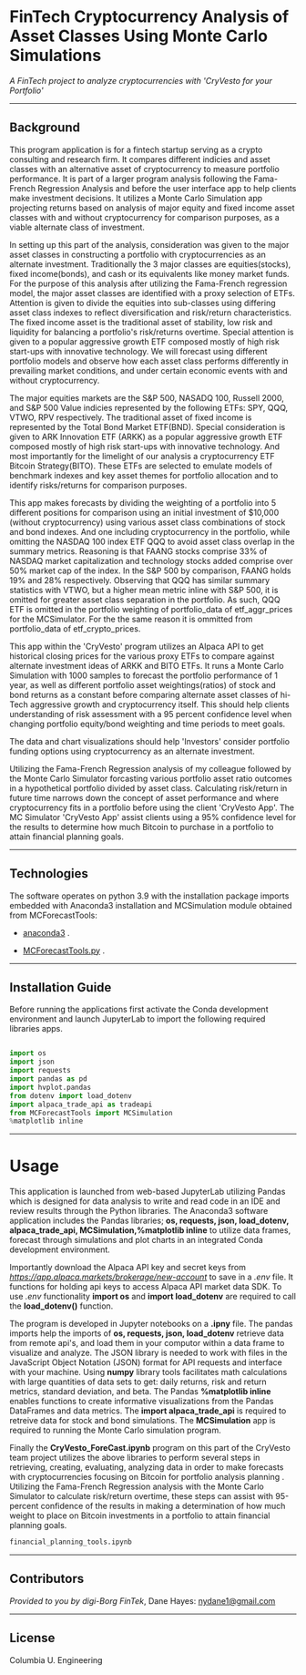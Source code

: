 # FinTech Cryptocurrency Analysis of Asset Classes Using Monte Carlo Simulations 

*A FinTech project to analyze cryptocurrencies with 'CryVesto for your Portfolio'*

---

## Background
This program application is for a fintech startup serving as a crypto consulting and research firm. It compares different indicies and asset classes with an alternative asset of cryptocurrency to measure portfolio performance. It is part of a larger program analysis following the Fama-French Regression Analysis and before the user interface app to help clients make investment decisions. It utilizes a Monte Carlo Simulation app projecting returns based on analysis of major equity and fixed income asset classes with and without cryptocurrency for comparison purposes, as a viable alternate class of investment.   

In setting up this part of the analysis, consideration was given to the major asset classes in constructing a portfolio with cryptocurrencies as an alternate investment. Traditionally the 3 major classes are equities(stocks), fixed income(bonds), and cash or its equivalents like money market funds. For the purpose of this analysis after utilizing the Fama-French regression model, the major asset classes are identified with a proxy selection of ETFs. Attention is given to divide the equities into sub-classes using differing asset class indexes to reflect diversification and risk/return characteristics. The fixed income asset is the traditional asset of stability, low risk and liquidity for balancing a portfolio's risk/returns overtime. Special attention is given to a popular aggressive growth ETF composed mostly of high risk start-ups with innovative technology. We will forecast using different portfolio models and observe how each asset class performs differently in prevailing market conditions, and under certain economic events with and without cryptocurrency. 

The major equities markets are the S&P 500, NASADQ 100, Russell 2000, and S&P 500 Value indicies represented by the following ETFs: SPY, QQQ, VTWO, RPV respectively. The traditional asset of fixed income is represented by the Total Bond Market ETF(BND). Special consideration is given to ARK Innovation ETF (ARKK) as a popular aggressive growth ETF composed mostly of high risk start-ups with innovative technology. And most importantly for the limelight of our analysis a cryptocurrency ETF Bitcoin Strategy(BITO). These ETFs are selected to emulate models of benchmark indexes and key asset themes for portfolio allocation and to identify risks/returns for comparison purposes. 

This app makes forecasts by dividing the weighting of a portfolio into 5 different positions for comparison using an initial investment of $10,000 (without cryptocurrency) using various asset class combinations of stock and bond indexes. And one including cryptocurrency in the portfolio, while omitting the NASDAQ 100 index ETF QQQ to avoid asset class overlap in the summary metrics. Reasoning is that FAANG stocks comprise 33% of NASDAQ market capitalization and technology stocks added comprise over 50% market cap of the index. In the S&P 500 by comparison, FAANG holds 19% and 28% respectively. Observing that QQQ has similar summary statistics with VTWO, but a higher mean metric inline with S&P 500, it is omitted for greater asset class separation in the portfolio. As such, QQQ ETF is omitted in the portfolio weighting of portfolio_data of etf_aggr_prices for the MCSimulator. For the the same reason it is ommitted from portfolio_data of etf_crypto_prices. 

This app within the 'CryVesto' program utilizes an Alpaca API to get historical closing prices for the various proxy ETFs to compare against alternate investment ideas of ARKK and BITO ETFs. It runs a Monte Carlo Simulation with 1000 samples to forecast the portfolio performance of 1 year, as well as different portfolio asset weightings(ratios) of stock and bond returns as a constant before comparing alternate asset classes of hi-Tech aggressive growth and cryptocurrency itself. This should help clients understanding of risk assessment with a 95 percent confidence level when changing portfolio equity/bond weighting and time periods to meet goals.

The data and chart visualizations should help 'Investors' consider portfolio funding options using cryptocurrency as an alternate investment.  

Utilizing the Fama-French Regression analysis of my colleague followed by the Monte Carlo Simulator forcasting various portfolio asset ratio outcomes in a hypothetical portfolio divided by asset class. Calculating risk/return in future time narrows down the concept of asset performance and where cryptocurrency fits in a portfolio before using the client 'CryVesto App'. The MC Simulator 'CryVesto App' assist clients using a 95% confidence level for the results to determine how much Bitcoin to purchase in a portfolio to attain financial planning goals.

---

## Technologies

The software operates on python 3.9 with the installation package imports embedded with Anaconda3 installation and MCSimulation module obtained from MCForecastTools:

* [anaconda3](https://docs.anaconda.com/anaconda/install/windows/e) .

* [MCForecastTools.py](https://cdn.inst-fs-pdx-prod.inscloudgate.net/e0e08ad7-c5b3-43c1-8e7c-e7efc5f1f39c/MCForecastTools.py?token=eyJhbGciOiJIUzUxMiIsInR5cCI6IkpXVCIsImtpZCI6ImNkbiJ9.eyJyZXNvdXJjZSI6Ii9lMGUwOGFkNy1jNWIzLTQzYzEtOGU3Yy1lN2VmYzVmMWYzOWMvTUNGb3JlY2FzdFRvb2xzLnB5IiwidGVuYW50IjoiY2FudmFzIiwidXNlcl9pZCI6IjE1MDQyMDAwMDAwMDAxODE0MiIsImlhdCI6MTY1MDgzNzk1OSwiZXhwIjoxNjUwOTI0MzU5fQ.VVAZTpXzX9mBx6vnKocyZoIxDBXzM4T-fZ3x9YAxzvjvID_OarmksBCAVMdjKJ8v8i_Ga8KoGLhBGqvfT44IoA&content_type=text%2Fx-python) .

---

## Installation Guide

Before running the applications first activate the Conda development environment and launch JupyterLab to import the following required libraries apps. 

```python libraries

import os
import json
import requests
import pandas as pd
import hvplot.pandas
from dotenv import load_dotenv
import alpaca_trade_api as tradeapi
from MCForecastTools import MCSimulation 
%matplotlib inline 
```

---
# Usage

This application is launched from web-based JupyterLab utilizing Pandas which is designed for data analysis to write and read code in an IDE and review results through the Python libraries. The Anaconda3 software application includes the Pandas libraries; **os, requests, json, load_dotenv, alpaca_trade_api, MCSimulation,%matplotlib inline** to utilize data frames, forecast through simulations and plot charts in an integrated Conda development environment. 

Importantly download the Alpaca API key and secret keys from *https://app.alpaca.markets/brokerage/new-account* to save in a *.env* file. It functions for holding api keys to access Alpaca API market data SDK. To use *.env* functionality **import os** and **import load_dotenv** are required to call the **load_dotenv()** function.

The program is developed in Jupyter notebooks on a **.ipny** file.  The pandas imports help the imports of **os, requests, json, load_dotenv** retrieve data from remote api's, and load them in your computor within a data frame to visualize and analyze. The JSON library is needed to work with files in the JavaScript Object Notation (JSON) format for API requests and interface with your machine. Using **numpy** library tools facilitates math calculations with large quantities of data sets to get: daily returns, risk and return metrics, standard deviation, and beta. The Pandas **%matplotlib inline** enables functions to create informative visualizations from the Pandas DataFrames and data metrics. The **import alpaca_trade_api** is required to retreive data for stock and bond simulations. The **MCSimulation** app is required to running the Monte Carlo simulation program.   

Finally the **CryVesto_ForeCast.ipynb**  program on this part of the CryVesto team project utilizes the above libraries to perform several steps in retrieving, creating, evaluating, analyzing data in order to make forecasts with cryptocurrencies focusing on Bitcoin for portfolio analysis planning . Utilizing the Fama-French Regression analysis with the Monte Carlo Simulator to calculate risk/return overtime, these steps can assist with 95-percent confidence of the results in making a determination of how much weight to place on Bitcoin investments in a portfolio to attain financial planning goals.   

```python
financial_planning_tools.ipynb
```
 

---

## Contributors

*Provided to you by digi-Borg FinTek*, 
Dane Hayes: nydane1@gmail.com

---

## License

Columbia U. Engineering

